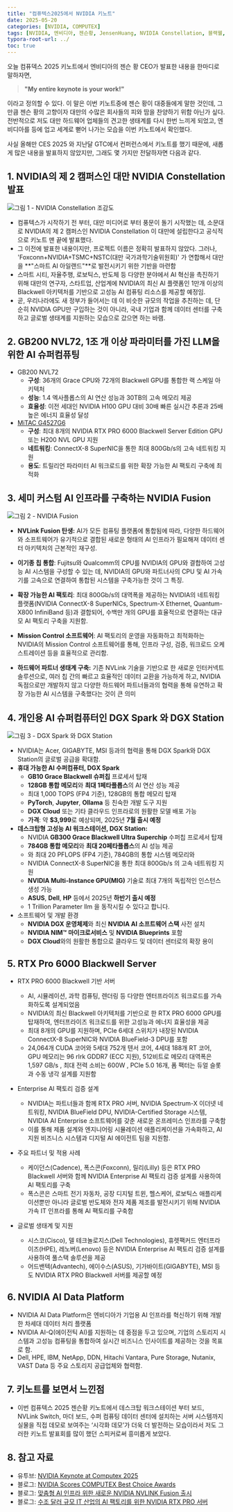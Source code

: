 ```yaml
---
title: "컴퓨텍스2025에서 NVIDIA 키노트"
date: 2025-05-20
categories: [NVIDIA, COMPUTEX]
tags: [NVIDIA, 엔비디아, 젠슨황, JensenHuang, NVIDIA Constellation, 블랙웰, Blackwell, NVIDIA Fusion, DGX Spark, DGX Station, RTX Pro Server, 컴퓨텍스, COMPUTEX]
typora-root-url: ../
toc: true
---
```


오늘 컴퓨덱스 2025 키노트에서 엔비디아의 젠슨 황 CEO가 발표한 내용을 한마디로 말하자면, 

> **"My entire keynote is your work!"** 

이라고 정의할 수 있다. 이 말은 이번 키노트중에 젠슨 황이 대중들에게 말한 것인데, 그 만큼 젠슨 황의 고향이자 대만의 수많은 회사들의 피와 땀을 찬양하기 위함 아닌가 싶다. 전반적으로 저도 대만 하드웨어 업체들의 견고한 생태계를 다시 한번 느끼게 되었고, 엔비디아를 등에 업고 세계로 뻗어 나가는 모습을 이번 키노트에서 확인했다.



사실 올해만 CES 2025 와 지난달 GTC에서 컨퍼런스에서 키노트를 했기 때문에, 새롭게 많은 내용을 발표하지 않았지만, 그래도 몇 가지만 전달하자면 다음과 같다.



## 1. **NVIDIA의 제 2 캠퍼스인 대만 NVIDIA Constellation 발표**

![그림 1 - NVIDIA Constellation 조감도 ](/../images/2025-05/computex-01.jpg)

* 컴퓨텍스가 시작하기 전 부터, 대만 미디어로 부터 풍문이 돌기 시작했는 데, 소문대로 NVIDIA의 제 2 캠퍼스인 NVIDIA Constellation 이 대만에 설립한다고 공식적으로 키노트 맨 끝에 발표했다. 
* 그 이전에 발표한 내용이지만, 프로젝트 이름은 정확히 발표하지 않았다. 그러나, 'Foxconn+NVIDIA+TSMC+NSTC(대만 국가과학기술위원회)' 가 연합해서 대만을 **"스마트 AI 아일랜드"**로 발전시키기 위한 기반을 마련함
* 스마트 시티, 자율주행, 로보틱스, 반도체 등 다양한 분야에서 AI 혁신을 촉진하기 위해  대만의 연구자, 스타트업, 산업계에 NVIDIA의 최신 AI 플랫폼인 1만개 이상의 Blackwell 아키텍처를 기반으로 고성능 AI 컴퓨팅 리소스를 제공할 예정임. 
* 곧, 우리나라에도 새 정부가 들어서는 데 이 비슷한 규모의 작업을 추친하는 데, 단순히 NVIDIA GPU만 구입하는 것이 아니라, 국내 기업과 함께 데이터 센터를 구축하고 글로벌 생태계를 지원하는 모습으로 갔으면 하는 바램.



## 2. **GB200 NVL72, 1조 개 이상 파라미터를 가진 LLM을 위한 AI 슈퍼컴퓨팅**

* GB200 NVL72
  * **구성**: 36개의 Grace CPU와 72개의 Blackwell GPU를 통합한 랙 스케일 아키텍처
  * **성능**: 1.4 엑사플롭스의 AI 연산 성능과 30TB의 고속 메모리 제공
  * **효율성**: 이전 세대인 NVIDIA H100 GPU 대비 30배 빠른 실시간 추론과 25배 높은 에너지 효율성 달성
* [MiTAC G4527G6](https://www.techpowerup.com/336946/mitac-computing-launches-the-latest-scale-out-ai-server-g4527g6-by-nvidia-mgx-at-computex-2025)
  * **구성**: 최대 8개의 NVIDIA RTX PRO 6000 Blackwell Server Edition GPU 또는 H200 NVL GPU 지원
  * **네트워킹**: ConnectX-8 SuperNIC을 통한 최대 800Gb/s의 고속 네트워킹 지원
  * **용도**: 트릴리언 파라미터 AI 워크로드를 위한 확장 가능한 AI 팩토리 구축에 최적화



## 3. **세미 커스텀 AI 인프라를 구축하는 NVIDIA Fusion**

![그림 2 - NVIDIA Fusion](/../images/2025-05/computex-02.jpg)

* **NVLink Fusion 탄생:** AI가 모든 컴퓨팅 플랫폼에 통합됨에 따라, 다양한 하드웨어와 소프트웨어가 유기적으로 결합된 새로운 형태의 AI 인프라가 필요해져 데이터 센터 아키텍처의 근본적인 재구성. 
* **이기종 칩 통합**: Fujitsu와 Qualcomm의 CPU를 NVIDIA의 GPU와 결합하여 고성능 AI 시스템을 구성할 수 있는 데, NVIDIA의 GPU와 파트너사의 CPU 및 AI 가속기를 고속으로 연결하여 통합된 시스템을 구축가능한 것이 그 특징.
* **확장 가능한 AI 팩토리**: 최대 800Gb/s의 대역폭을 제공하는 NVIDIA의 네트워킹 플랫폼(NVIDIA ConnectX-8 SuperNICs, Spectrum-X Ethernet, Quantum-X800 InfiniBand 등)과 결합되어, 수백만 개의 GPU를 효율적으로 연결하는 대규모 AI 팩토리 구축을 지원함. 
* **Mission Control 소프트웨어**: AI 팩토리의 운영을 자동화하고 최적화하는 NVIDIA의 Mission Control 소프트웨어를 통해, 인프라 구성, 검증, 워크로드 오케스트레이션 등을 효율적으로 관리함. 

* **하드웨어 파트너 생태계 구축:** 기존 NVLink 기술을 기반으로 한 새로운 인터커넥트 솔루션으로, 여러 칩 간의 빠르고 효율적인 데이터 교환을 가능하게 하고, NVIDIA 독점으로만 개발하지 않고 다양한 하드웨어 파트너들과의 협력을 통해 유연하고 확장 가능한 AI 시스템을 구축했다는 것이 큰 의미

  

## 4. **개인용 AI 슈퍼컴퓨터인 DGX Spark 와 DGX Station**

![그림 3 - DGX Spark 와 DGX Station](/../images/2025-05/Computex-03.jpg)

* NVIDIA는 Acer, GIGABYTE, MSI 등과의 협력을 통해 DGX Spark와 DGX Station의 글로벌 공급을 확대함.
* **휴대 가능한 AI 수퍼컴퓨터, DGX Spark**
  * **GB10 Grace Blackwell 슈퍼칩** 프로세서 탑재
  * **128GB 통합 메모리**와 **최대 1페타플롭스**의 AI 연산 성능 제공
  * 최대 1,000 TOPS (FP4 기준), 128GB의 통합 메모리 탑재
  * **PyTorch**, **Jupyter**, **Ollama** 등 친숙한 개발 도구 지원
  * **DGX Cloud** 또는 기타 클라우드 인프라로의 원활한 모델 배포 가능
  * **가격**: 약 **$3,999**로 예상되며, 2025년 **7월 출시 예정**
* **데스크탑형 고성능 AI 워크스테이션, DGX Station:** 
  * NVIDIA **GB300 Grace Blackwell Ultra Superchip** 수퍼칩 프로세서 탑재
  * **784GB 통합 메모리**와 **최대 20페타플롭스**의 AI 성능 제공
  * 와 최대 20 PFLOPS (FP4 기준), 784GB의 통합 시스템 메모리와 
  * NVIDIA ConnectX-8 SuperNIC을 통한 최대 800Gb/s 의 고속 네트워킹 지원
  * **NVIDIA Multi-Instance GPU(MIG)** 기술로 최대 7개의 독립적인 인스턴스 생성 가능
  * **ASUS**, **Dell**, **HP** 등에서 2025년 **하반기 출시 예정**
  * 1 Trillion Parameter llm 을 동작시킬 수 있다고 합니다. 
* 소프트웨어 및 개발 환경
  * **NVIDIA DGX 운영체제**와 최신 **NVIDIA AI 소프트웨어 스택** 사전 설치 
  * **NVIDIA NIM™ 마이크로서비스** 및 **NVIDIA Blueprints** 포함
  * **DGX Cloud**와의 원활한 통합으로 클라우드 및 데이터 센터로의 확장 용이



## 5. **RTX Pro 6000 Blackwell Server**

* RTX PRO 6000 Blackwell 기반 서버
  * AI, 시뮬레이션, 과학 컴퓨팅, 렌더링 등 다양한 엔터프라이즈 워크로드를 가속화하도록 설계되었음
  * NVIDIA의 최신 Blackwell 아키텍처를 기반으로 한 RTX PRO 6000 GPU를 탑재하여, 엔터프라이즈 워크로드를 위한 고성능과 에너지 효율성을 제공
  * 최대 8개의 GPU를 지원하며, PCIe 6세대 스위치가 내장된 NVIDIA ConnectX-8 SuperNIC와 NVIDIA BlueField-3 DPU를 포함
  * 24,064개 CUDA 코어와 5세대 752개 텐서 코어, 4세대 188개 RT 코어, GPU 메모리는 96 rlrk GDDR7 (ECC 지원), 512비트로 메모리 대역폭은 1,597 GB/s , 최대 전력 소비는 600W , PCIe 5.0 16개, 폼 팩터는 듀얼 슬롯과 수동 냉각 설계를 지원함
* Enterprise AI 팩토리 검증 설계
  * NVIDIA는 파트너들과 함께 RTX PRO 서버, NVIDIA Spectrum-X 이더넷 네트워킹, NVIDIA BlueField DPU, NVIDIA-Certified Storage 시스템, NVIDIA AI Enterprise 소프트웨어를 갖춘 새로운 온프레미스 인프라를 구축함
  * 이를 통해 제품 설계와 엔지니어링 시뮬레이션 애플리케이션을 가속화하고, AI 지원 비즈니스 시스템과 디지털 AI 에이전트 팀을 지원함.
* 주요 파트너 및 적용 사례
  * 케이던스(Cadence), 폭스콘(Foxconn), 릴리(Lilly) 등은 RTX PRO Blackwell 서버와 함께 NVIDIA Enterprise AI 팩토리 검증 설계를 사용하여 AI 팩토리를 구축
  * 폭스콘은 스마트 전기 자동차, 공장 디지털 트윈, 헬스케어, 로보틱스 애플리케이션뿐만 아니라 글로벌 반도체와 전자 제품 제조를 발전시키기 위해 NVIDIA 가속 IT 인프라를 통해 AI 팩토리를 구축함

* 글로벌 생태계 및 지원
  * 시스코(Cisco), 델 테크놀로지스(Dell Technologies), 휴렛팩커드 엔터프라이즈(HPE), 레노버(Lenovo) 등은 NVIDIA Enterprise AI 팩토리 검증 설계를 사용하여 풀스택 솔루션을 제공
  * 어드밴텍(Advantech), 에이수스(ASUS), 기가바이트(GIGABYTE), MSI 등도 NVIDIA RTX PRO Blackwell 서버를 제공할 예정



## 6. **NVIDIA AI Data Platform**

* NVIDIA AI Data Platform은 엔비디아가 기업용 AI 인프라를 혁신하기 위해 개발한 차세대 데이터 처리 플랫폼
* NVIDIA AI-Q(에이전틱 AI)를 지원하는 데 중점을 두고 있으며, 기업의 스토리지 시스템과 고성능 컴퓨팅을 통합하여 실시간 비즈니스 인사이트를 제공하는 것을 목표로 함. 
* Dell, HPE, IBM, NetApp, DDN, Hitachi Vantara, Pure Storage, Nutanix, VAST Data 등 주요 스토리지 공급업체와 협력함.  



## 7. **키노트를 보면서 느낀점**

* 이번 컴퓨텍스 2025 젠슨황 키노트에서 데스크탑 워크스테이션 부터 보드, NVLink Switch, 마더 보드, 수퍼 컴퓨팅 데이터 센터에 설치하는 서버 시스템까지 실물을 직접 데모로 보여주는 ‘시각화 데모’가 더욱 더 발전하는 모습이라서 저도 그러한 키노트 발표회를 많이 했던 스피커로써 흥미롭게 보았다. 



## 8. **참고 자료**

* 유투브: [NVIDIA Keynote at Computex 2025](https://www.nvidia.com/en-tw/gtc/keynote/)  
* 블로그: [NVIDIA Scores COMPUTEX Best Choice Awards](https://blogs.nvidia.com/blog/nvidia-computex-best-choice-awards-2025/)
* 블로그: [맞춤형 AI 인프라 위한 새로운 NVIDIA NVLINK Fusion 출시]()
* 블로그: [수조 달러 규모 IT 산업의 AI 팩토리를 위한 NVIDIA RTX PRO 서버](https://blogs.nvidia.co.kr/blog/nvidia-rtx-pro-servers-speed-trillion-dollar-enterprise-it-industry-transition-to-ai-factories/)